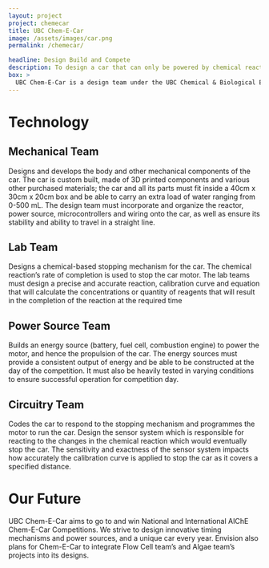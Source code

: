 ```yaml
---
layout: project
project: chemecar
title: UBC Chem-E-Car
image: /assets/images/car.png
permalink: /chemecar/

headline: Design Build and Compete
description: To design a car that can only be powered by chemical reactions. The process of creating the car involves building a power system (batteries, fuel cells, supercapacitors etc), selecting a stopping mechanism reaction, designing the circuitry, coding microcontrollers and assembling the mechanical components and car body.
box: >
  UBC Chem-E-Car is a design team under the UBC Chemical & Biological Engineering Department that competes in the annual AIChE (American Institute of Chemical Engineers) Regional and National Chem-E-Car Competitions. The goal of the competition is to build a shoebox sized car that carries a given load of water within a given amount of distance. Chem-E-Car provides the opportunity for UBC engineering students to learn valuable technical and interpersonal skills.
---
```


# Technology

## Mechanical Team
Designs and develops the body and other mechanical components of the car. The car is
custom built, made of 3D printed components and various other purchased materials; the car
and all its parts must fit inside a 40cm x 30cm x 20cm box and be able to carry an extra load of
water ranging from 0-500 mL. The design team must incorporate and organize the reactor,
power source, microcontrollers and wiring onto the car, as well as ensure its stability and ability
to travel in a straight line.


## Lab Team
Designs a chemical-based stopping mechanism for the car. The chemical reaction’s rate of
completion is used to stop the car motor. The lab teams must design a precise and accurate
reaction, calibration curve and equation that will calculate the concentrations or quantity of
reagents that will result in the completion of the reaction at the required time

## Power Source Team
Builds an energy source (battery, fuel cell, combustion engine) to power the motor, and hence
the propulsion of the car. The energy sources must provide a consistent output of energy and
be able to be constructed at the day of the competition. It must also be heavily tested in varying
conditions to ensure successful operation for competition day.

## Circuitry Team
Codes the car to respond to the stopping mechanism and programmes the motor to run the car.
Design the sensor system which is responsible for reacting to the changes in the chemical
reaction which would eventually stop the car. The sensitivity and exactness of the sensor
system impacts how accurately the calibration curve is applied to stop the car as it covers a
specified distance.

# Our Future
UBC Chem-E-Car aims to go to and win National and International AIChE Chem-E-Car
Competitions. We strive to design innovative timing mechanisms and power sources, and a
unique car every year. Envision also plans for Chem-E-Car to integrate Flow Cell team’s and
Algae team’s projects into its designs.


